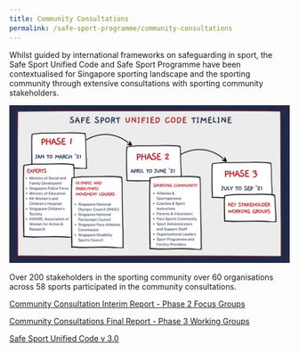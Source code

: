 ```yaml
---
title: Community Consultations
permalink: /safe-sport-programme/community-consultations
---
```

Whilst guided by international frameworks on safeguarding in sport, the Safe Sport Unified Code and Safe Sport Programme have been contextualised for Singapore sporting landscape and the sporting community through extensive consultations with sporting community stakeholders. 


![Alt text for image on Isomer site](/images/SSUC%20Timeline.png)


Over 200 stakeholders in the sporting community over 60 organisations across 58 sports participated in the community consultations. 




[Community Consultation Interim Report - Phase 2 Focus Groups](/files/community-consultations/Community%20Consultation%20Interim%20Report.pdf)

[Community Consultations Final Report - Phase 3 Working Groups](/files/community-consultations/Phase%203%20Safe%20Sport%20Unified%20Code%20Consultations%20Final%20Report.pdf)

[Safe Sport Unified Code v 3.0](/files/community-consultations/Safe%20Sport%20Unified%20Code.pdf)